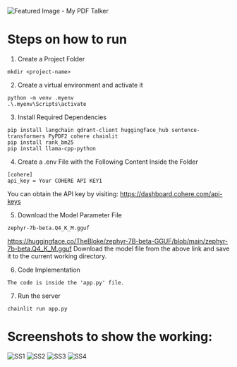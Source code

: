   ![Featured Image - My PDF Talker](https://res.cloudinary.com/dkddubkcn/image/upload/v1720205321/1_mraqdy.png)

  
# Steps on how to run  
1) Create a Project Folder
```
mkdir <project-name>
```
2) Create a virtual environment and activate it
```
python -m venv .myenv
.\.myenv\Scripts\activate
```
3)  Install Required Dependencies
```
pip install langchain qdrant-client huggingface_hub sentence-transformers PyPDF2 cohere chainlit
pip install rank_bm25
pip install llama-cpp-python
```

4) Create a .env File with the Following Content Inside the Folder
```
[cohere]
api_key = Your COHERE API KEY1
```
You can obtain the API key by visiting: https://dashboard.cohere.com/api-keys

5) Download the Model Parameter File
```
zephyr-7b-beta.Q4_K_M.gguf
``` 
https://huggingface.co/TheBloke/zephyr-7B-beta-GGUF/blob/main/zephyr-7b-beta.Q4_K_M.gguf
Download the model file from the above link and save it to the current working directory.
  
6) Code Implementation
```
The code is inside the 'app.py' file.
```  
7) Run the server
```
chainlit run app.py
```


# Screenshots to show the working:
![SS1](https://res.cloudinary.com/dkddubkcn/image/upload/v1720205321/1_mraqdy.png)
![SS2](https://res.cloudinary.com/dkddubkcn/image/upload/v1720205737/2_rmqrfg.png)
![SS3](https://res.cloudinary.com/dkddubkcn/image/upload/v1720205737/3_gxvir3.png)
![SS4](https://res.cloudinary.com/dkddubkcn/image/upload/v1720205737/4_butorj.png)
